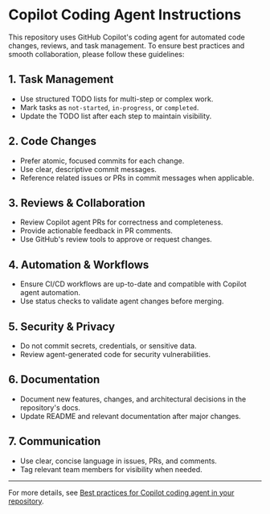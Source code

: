 # Copilot Coding Agent Instructions

This repository uses GitHub Copilot's coding agent for automated code changes, reviews, and task management. To ensure best practices and smooth collaboration, please follow these guidelines:

## 1. Task Management
- Use structured TODO lists for multi-step or complex work.
- Mark tasks as `not-started`, `in-progress`, or `completed`.
- Update the TODO list after each step to maintain visibility.

## 2. Code Changes
- Prefer atomic, focused commits for each change.
- Use clear, descriptive commit messages.
- Reference related issues or PRs in commit messages when applicable.

## 3. Reviews & Collaboration
- Review Copilot agent PRs for correctness and completeness.
- Provide actionable feedback in PR comments.
- Use GitHub's review tools to approve or request changes.

## 4. Automation & Workflows
- Ensure CI/CD workflows are up-to-date and compatible with Copilot agent automation.
- Use status checks to validate agent changes before merging.

## 5. Security & Privacy
- Do not commit secrets, credentials, or sensitive data.
- Review agent-generated code for security vulnerabilities.

## 6. Documentation
- Document new features, changes, and architectural decisions in the repository's docs.
- Update README and relevant documentation after major changes.

## 7. Communication
- Use clear, concise language in issues, PRs, and comments.
- Tag relevant team members for visibility when needed.

---

For more details, see [Best practices for Copilot coding agent in your repository](https://gh.io/copilot-coding-agent-tips).

